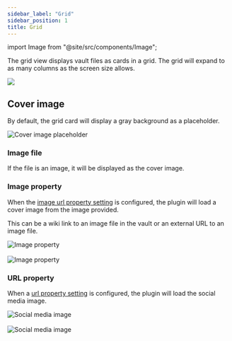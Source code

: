 ```yaml
---
sidebar_label: "Grid"
sidebar_position: 1
title: Grid
---
```


import Image from "@site/src/components/Image";

The grid view displays vault files as cards in a grid. The grid will expand to as many columns as the screen size allows.

<Image src="views/img/grid-view.png"/>

## Cover image

By default, the grid card will display a gray background as a placeholder.

<Image src="views/img/image-placeholder.png" alt="Cover image placeholder" maxWidth="350px"/>

### Image file

If the file is an image, it will be displayed as the cover image.

### Image property

When the [image url property setting](/docs/settings/#image-url-property) is configured, the plugin will load a cover image from the image provided.

This can be a wiki link to an image file in the vault or an external URL to an image file.

<Image src="views/img/image-property-1.png" alt="Image property" maxWidth="350px"/>

<br/>
<br/>

<Image src="views/img/image-property-2.png" alt="Image property" maxWidth="500px"/>

### URL property

When a [url property setting](/docs/settings/#url-property) is configured, the plugin will load the social media image.

<Image src="views/img/social-media-1.png" alt="Social media image" maxWidth="350px"/>

<br/>
<br/>

<Image src="views/img/social-media-2.png" alt="Social media image" maxWidth="350px"/>
